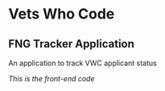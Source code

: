 # Vets Who Code #
## FNG Tracker Application ##
An application to track VWC applicant status

*This is the front-end code*
